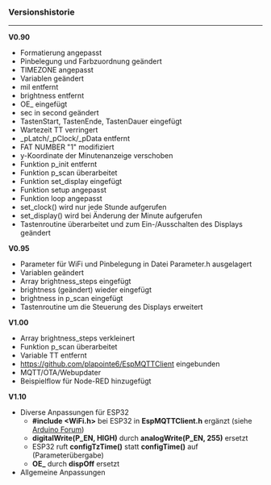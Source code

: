 ### Versionshistorie
***
**V0.90**
- Formatierung angepasst
- Pinbelegung und Farbzuordnung geändert
- TIMEZONE angepasst
- Variablen geändert
 - mil entfernt
 - brightness entfernt
 - OE_ eingefügt
 - sec in second geändert
 - TastenStart, TastenEnde, TastenDauer eingefügt
 - Wartezeit TT verringert
 - _pLatch/_pClock/_pData entfernt
- FAT NUMBER "1" modifiziert
- y-Koordinate der Minutenanzeige verschoben
- Funktion p_init entfernt
- Funktion p_scan überarbeitet
- Funktion set_display eingefügt
- Funktion setup angepasst
- Funktion loop angepasst
 - set_clock() wird nur jede Stunde aufgerufen
 - set_display() wird bei Änderung der Minute aufgerufen
 - Tastenroutine überarbeitet und zum Ein-/Ausschalten des Displays geändert

**V0.95**
- Parameter für WiFi und Pinbelegung in Datei Parameter.h ausgelagert
- Variablen geändert
 - Array brightness_steps eingefügt
 - brightness (geändert) wieder eingefügt
- brightness in p_scan eingefügt
- Tastenroutine um die Steuerung des Displays erweitert

**V1.00**
- Array brightness_steps verkleinert
- Funktion p_scan überarbeitet
- Variable TT entfernt
- https://github.com/plapointe6/EspMQTTClient eingebunden
 - MQTT/OTA/Webupdater
- Beispielflow für Node-RED hinzugefügt

**V1.10**
- Diverse Anpassungen für ESP32
  - **#include <WiFi.h>** bei ESP32 in **EspMQTTClient.h** ergänzt 
   (siehe [Arduino Forum](https://forum.arduino.cc/t/broken-dependencies/1266624/8))
  - **digitalWrite(P_EN, HIGH)** durch **analogWrite(P_EN, 255)** ersetzt
  - ESP32 ruft **configTzTime()** statt **configTime()** auf (Parameterübergabe)
  - **OE_** durch **dispOff** ersetzt
- Allgemeine Anpassungen
